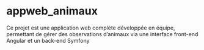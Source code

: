 # appweb_animaux
Ce projet est une application web complète développée en équipe, permettant de gérer des observations d’animaux via une interface front-end Angular et un back-end Symfony
